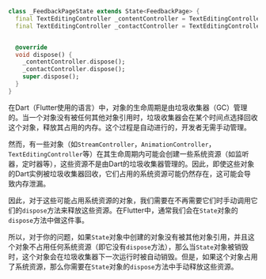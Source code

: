 ```dart
class _FeedbackPageState extends State<FeedbackPage> {
  final TextEditingController _contentController = TextEditingController();
  final TextEditingController _contactController = TextEditingController();


  @override
  void dispose() {
    _contentController.dispose();
    _contactController.dispose();
    super.dispose();
  }
}

```
在Dart（Flutter使用的语言）中，对象的生命周期是由垃圾收集器（GC）管理的。当一个对象没有被任何其他对象引用时，垃圾收集器会在某个时间点选择回收这个对象，释放其占用的内存。这个过程是自动进行的，开发者无需手动管理。

然而，有一些对象（如`StreamController`，`AnimationController`，`TextEditingController`等）在其生命周期内可能会创建一些系统资源（如监听器，定时器等），这些资源不是由Dart的垃圾收集器管理的。因此，即使这些对象的Dart实例被垃圾收集器回收，它们占用的系统资源可能仍然存在，这可能会导致内存泄漏。

因此，对于这些可能占用系统资源的对象，我们需要在不再需要它们时手动调用它们的`dispose`方法来释放这些资源。在Flutter中，通常我们会在`State`对象的`dispose`方法中做这件事。

所以，对于你的问题，如果`State`对象中创建的对象没有被其他对象引用，并且这个对象不占用任何系统资源（即它没有`dispose`方法），那么当`State`对象被销毁时，这个对象会在垃圾收集器下一次运行时被自动销毁。但是，如果这个对象占用了系统资源，那么你需要在`State`对象的`dispose`方法中手动释放这些资源。